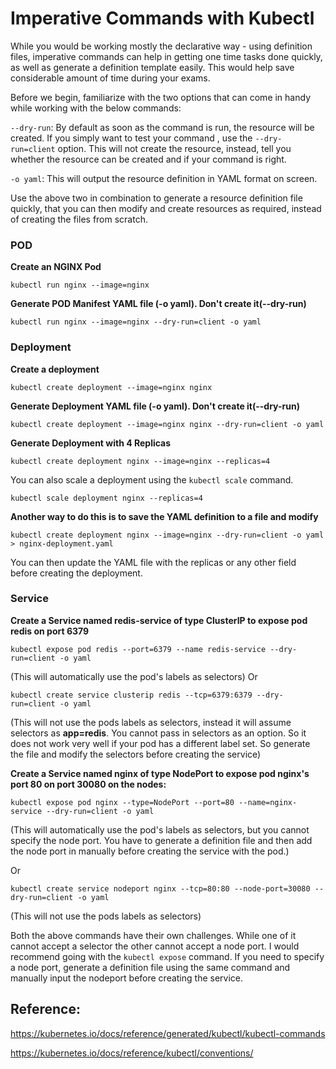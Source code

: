 
# Imperative Commands with Kubectl

While you would be working mostly the declarative way - using definition files, imperative commands can help in getting one time tasks done quickly, as well as generate a definition template easily. This would help save considerable amount of time during your exams.

Before we begin, familiarize with the two options that can come in handy while working with the below commands:

```--dry-run```: By default as soon as the command is run, the resource will be created. If you simply want to test your command , use the ```--dry-run=client``` option. This will not create the resource, instead, tell you whether the resource can be created and if your command is right.

```-o yaml```: This will output the resource definition in YAML format on screen.

Use the above two in combination to generate a resource definition file quickly, that you can then modify and create resources as required, instead of creating the files from scratch.

### POD
**Create an NGINX Pod**

```kubectl run nginx --image=nginx```

**Generate POD Manifest YAML file (-o yaml). Don't create it(--dry-run)**

```kubectl run nginx --image=nginx --dry-run=client -o yaml```



### Deployment
**Create a deployment**

```kubectl create deployment --image=nginx nginx```

**Generate Deployment YAML file (-o yaml). Don't create it(--dry-run)**

```kubectl create deployment --image=nginx nginx --dry-run=client -o yaml```

**Generate Deployment with 4 Replicas**

```kubectl create deployment nginx --image=nginx --replicas=4```

You can also scale a deployment using the ```kubectl scale``` command.

```kubectl scale deployment nginx --replicas=4```

**Another way to do this is to save the YAML definition to a file and modify**

```kubectl create deployment nginx --image=nginx --dry-run=client -o yaml > nginx-deployment.yaml```

You can then update the YAML file with the replicas or any other field before creating the deployment.



### Service
**Create a Service named redis-service of type ClusterIP to expose pod redis on port 6379**

```kubectl expose pod redis --port=6379 --name redis-service --dry-run=client -o yaml```

(This will automatically use the pod's labels as selectors)
Or

```kubectl create service clusterip redis --tcp=6379:6379 --dry-run=client -o yaml``` 

(This will not use the pods labels as selectors, instead it will assume selectors as **app=redis**. You cannot pass in selectors as an option. So it does not work very well if your pod has a different label set. So generate the file and modify the selectors before creating the service)

**Create a Service named nginx of type NodePort to expose pod nginx's port 80 on port 30080 on the nodes:**

```kubectl expose pod nginx --type=NodePort --port=80 --name=nginx-service --dry-run=client -o yaml```

(This will automatically use the pod's labels as selectors, but you cannot specify the node port. You have to generate a definition file and then add the node port in manually before creating the service with the pod.)

Or

```kubectl create service nodeport nginx --tcp=80:80 --node-port=30080 --dry-run=client -o yaml```

(This will not use the pods labels as selectors)

Both the above commands have their own challenges. While one of it cannot accept a selector the other cannot accept a node port. I would recommend going with the ```kubectl expose``` command. If you need to specify a node port, generate a definition file using the same command and manually input the nodeport before creating the service.


## **Reference:**

https://kubernetes.io/docs/reference/generated/kubectl/kubectl-commands

https://kubernetes.io/docs/reference/kubectl/conventions/

